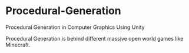# Procedural-Generation
 Procedural Generation in Computer Graphics Using Unity

 Procedural Generation is behind different massive open world games like Minecraft.